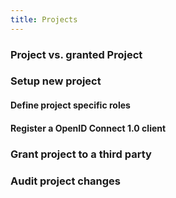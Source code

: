 ```yaml
---
title: Projects
---
```


### Project vs. granted Project

### Setup new project

#### Define project specific roles

#### Register a OpenID Connect 1.0 client

### Grant project to a third party

### Audit project changes